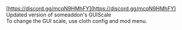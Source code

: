 [https://discord.gg/mcqN9HMhFY](https://discord.gg/mcqN9HMhFY)<br>
Updated version of someaddon's GUIScale<br>
To change the GUI scale, use cloth config and mod menu.
